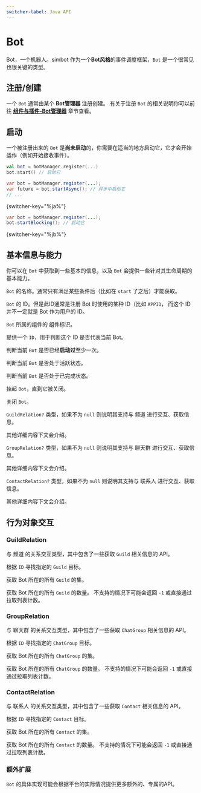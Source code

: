 ```yaml
---
switcher-label: Java API
---
```


# Bot

Bot，一个机器人。simbot 作为一个**Bot风格**的事件调度框架，`Bot` 是一个很常见也很关键的类型。

## 注册/创建

一个 `Bot` 通常由某个 **Bot管理器** 注册创建。
有关于注册 `Bot` 的相关说明你可以前往 [**组件与插件-Bot管理器**](BotManager.md) 章节查看。

## 启动

一个被注册出来的 `Bot` 是**尚未启动**的，你需要在适当的地方启动它，它才会开始运作（例如开始接收事件）。

<tabs group="Code">
<tab title="Kotlin" group-key="Kotlin">

```Kotlin
val bot = botManager.register(...)
bot.start() // 启动它
```

</tab>
<tab title="Java" group-key="Java">

```Java
var bot = botManager.register(...);
var future = bot.startAsync(); // 异步中启动它
// ...
```
{switcher-key="%ja%"}

```Java
var bot = botManager.register(...);
bot.startBlocking(); // 启动它
```
{switcher-key="%jb%"}


</tab>
</tabs>

## 基本信息与能力

你可以在 `Bot` 中获取到一些基本的信息，以及 `Bot` 会提供一些针对其生命周期的基本能力。 

<deflist>
<def title="name">
    
`Bot` 的名称。通常只有满足某些条件后（比如在 `start` 了之后）才能获取。

</def>
<def title="id">

`Bot` 的 ID。但是此ID通常是注册 Bot 时使用的某种 ID（比如 `APPID`，
而这个 ID 并不一定就是 Bot 作为用户的 ID。

</def>
<def title="component">

`Bot` 所属的组件的
<tooltip term="组件标识">组件标识</tooltip>。

</def>
<def title="isMe(...)">
   
提供一个 `ID`，用于判断这个 ID 是否代表当前 Bot。

</def>
<def title="isStarted">
   
判断当前 `Bot` 是否已经**启动过**至少一次。

</def>
<def title="isActive">
   
判断当前 `Bot` 是否处于活跃状态。

</def>
<def title="isCompleted">
   
判断当前 `Bot` 是否处于已完成状态。

</def>
<def title="join(...)">
   
挂起 `Bot`，直到它被关闭。

</def>
<def title="cancel(...)">
   
关闭 `Bot`。

</def>
<def title="guildRelation">
   
`GuildRelation?` 类型，如果不为 `null` 则说明其支持与
<tooltip term="频道">频道</tooltip>
进行交互、获取信息。

其他详细内容下文会介绍。

</def>
<def title="groupRelation">
   
`GroupRelation?` 类型，如果不为 `null` 则说明其支持与
<tooltip term="聊天群">聊天群</tooltip>
进行交互、获取信息。

其他详细内容下文会介绍。

</def>
<def title="contactRelation">
   
`ContactRelation?` 类型，如果不为 `null` 则说明其支持与
<tooltip term="联系人">联系人</tooltip>
进行交互、获取信息。

其他详细内容下文会介绍。

</def>
</deflist>

## 行为对象交互

### GuildRelation

与
<tooltip term="频道">频道</tooltip>
的关系交互类型，其中包含了一些获取 `Guild` 相关信息的 API。

<deflist>
<def title="guild(...)">

根据 `ID` 寻找指定的 `Guild` 目标。

</def>
<def title="guilds">

获取 Bot 所在的所有 `Guild` 的集。

</def>
<def title="guildCount()">

获取 Bot 所在的所有 `Guild` 的数量。
不支持的情况下可能会返回 `-1` 或直接通过拉取列表计数。

</def>
</deflist>

### GroupRelation

与
<tooltip term="聊天群">聊天群</tooltip>
的关系交互类型，其中包含了一些获取 `ChatGroup` 相关信息的 API。

<deflist>
<def title="group(...)">

根据 `ID` 寻找指定的 `ChatGroup` 目标。

</def>
<def title="groups">

获取 Bot 所在的所有 `ChatGroup` 的集。

</def>
<def title="groupCount()">

获取 Bot 所在的所有 `ChatGroup` 的数量。
不支持的情况下可能会返回 `-1` 或直接通过拉取列表计数。

</def>
</deflist>

### ContactRelation

与
<tooltip term="联系人">联系人</tooltip>
的关系交互类型，其中包含了一些获取 `Contact` 相关信息的 API。

<deflist>
<def title="contact(...)">

根据 `ID` 寻找指定的 `Contact` 目标。

</def>
<def title="contacts">

获取 Bot 所在的所有 `Contact` 的集。

</def>
<def title="contactCount()">

获取 Bot 所在的所有 `Contact` 的数量。
不支持的情况下可能会返回 `-1` 或直接通过拉取列表计数。

</def>
</deflist>

### 额外扩展

`Bot` 的具体实现可能会根据平台的实际情况提供更多额外的、专属的API。